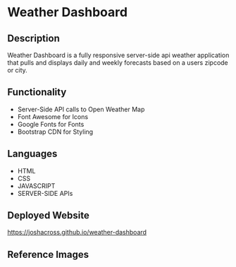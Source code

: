 # Weather Dashboard

## Description
Weather Dashboard is a fully responsive server-side api weather application that pulls and displays daily and weekly forecasts based on a users zipcode or city.

## Functionality
* Server-Side API calls to Open Weather Map
* Font Awesome for Icons
* Google Fonts for Fonts
* Bootstrap CDN for Styling

## Languages
* HTML
* CSS
* JAVASCRIPT
* SERVER-SIDE APIs

## Deployed Website
https://joshacross.github.io/weather-dashboard

## Reference Images
